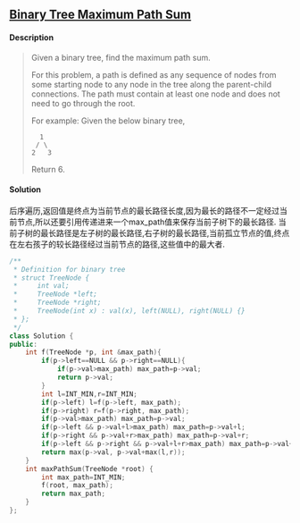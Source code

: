 ## [Binary Tree Maximum Path Sum](https://leetcode.com/problems/binary-tree-maximum-path-sum/description/)
#### Description
>Given a binary tree, find the maximum path sum.
>
>For this problem, a path is defined as any sequence of nodes from some starting node to any node in the tree along the parent-child connections. The path must contain at least one node and does not need to go through the root.
>
>For example:
>Given the below binary tree,
>
>       1
>      / \
>     2   3
>Return 6.

#### Solution
后序遍历,返回值是终点为当前节点的最长路径长度,因为最长的路径不一定经过当前节点,所以还要引用传递进来一个max_path值来保存当前子树下的最长路径.
当前子树的最长路径是左子树的最长路径,右子树的最长路径,当前孤立节点的值,终点在左右孩子的较长路径经过当前节点的路径,这些值中的最大者.
```c++
/**
 * Definition for binary tree
 * struct TreeNode {
 *     int val;
 *     TreeNode *left;
 *     TreeNode *right;
 *     TreeNode(int x) : val(x), left(NULL), right(NULL) {}
 * };
 */
class Solution {
public:
    int f(TreeNode *p, int &max_path){
        if(p->left==NULL && p->right==NULL){
            if(p->val>max_path) max_path=p->val;
            return p->val;
        }
        int l=INT_MIN,r=INT_MIN;
        if(p->left) l=f(p->left, max_path);
        if(p->right) r=f(p->right, max_path);
        if(p->val>max_path) max_path=p->val;
        if(p->left && p->val+l>max_path) max_path=p->val+l;
        if(p->right && p->val+r>max_path) max_path=p->val+r;
        if(p->left && p->right && p->val+l+r>max_path) max_path=p->val+r+l;
        return max(p->val, p->val+max(l,r));
    }
    int maxPathSum(TreeNode *root) {
        int max_path=INT_MIN;
        f(root, max_path);
        return max_path;
    }
};
```
